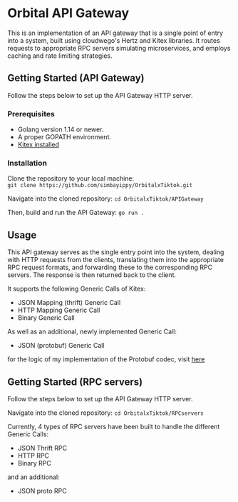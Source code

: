 # Orbital API Gateway
This is an implementation of an API gateway that is a single point of entry into a system, built using cloudwego's Hertz and Kitex libraries. It routes requests to appropriate RPC servers simulating microservices, and employs caching and rate limiting strategies.

## Getting Started (API Gateway)
Follow the steps below to set up the API Gateway HTTP server.

### Prerequisites
* Golang version 1.14 or newer.
* A proper GOPATH environment.
* [Kitex installed](https://www.cloudwego.io/docs/kitex/getting-started/)

### Installation
Clone the repository to your local machine: <br>
`git clone https://github.com/simbayippy/OrbitalxTiktok.git`

Navigate into the cloned repository:
`cd OrbitalxTiktok/APIGateway`

Then, build and run the API Gateway:
`go run .`

## Usage
This API gateway serves as the single entry point into the system, dealing with HTTP requests from the clients, translating them into the appropriate RPC request formats, and forwarding these to the corresponding RPC servers. The response is then returned back to the client.

It supports the following Generic Calls of Kitex:
* JSON Mapping (thrift) Generic Call
* HTTP Mapping Generic Call
* Binary Generic Call

As well as an additional, newly implemented Generic Call:
* JSON (protobuf) Generic Call

for the logic of my implementation of the Protobuf codec, visit [here](https://github.com/simbayippy/kitex)

## Getting Started (RPC servers)
Follow the steps below to set up the API Gateway HTTP server.

Navigate into the cloned repository:
`cd OrbitalxTiktok/RPCservers`

Currently, 4 types of RPC servers have been built to handle the different Generic Calls:
* JSON Thrift RPC
* HTTP RPC
* Binary RPC

and an additional:
* JSON proto RPC